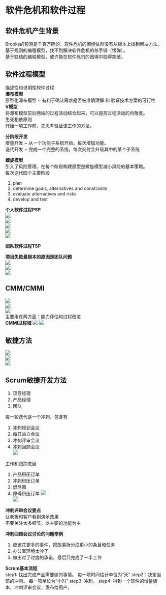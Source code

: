# 软件危机和软件过程  
## 软件危机产生背景  
Brooks的预测是千真万确的，软件危机的困境依然没有从根本上找到解决方法。  
基于规则的编程模型，找不到解决软件危机的杀手锏（银弹）。  
基于联结的编程模型，或许能在软件危机的困境中取得突破。  

## 软件过程模型  
描述性和说明性软件过程  
**瀑布模型**  
原型化瀑布模型 ~ 有利于确认需求是否被准确理解 和 验证技术方案的可行性  
**V模型**  
将瀑布模型前后两端的过程活动结合起来，可以提高过程活动的内聚度。  
生死相依原则  
开始一项工作前，先思考验证该工作的方法。  

**分阶段开发**  
增量开发 ~ 从一个功能子系统开始，每次增加功能。  
迭代开发 ~ 完成一个完整的系统，每次交付会升级其中的某个子系统  

**螺旋模型**  
引入了风险管理。在每个阶段构建原型是螺旋模型减小风险的基本策略。  
每次迭代四个主要阶段  
1. plan
2. determine goals, alternatives and constraints  
3. evaluate alternatives and risks 
4. develop and test  

**个人软件过程PSP**  
![](../../attachments/2021-07-17-15-50-06.png)  
![](../../attachments/2021-07-17-15-50-20.png)  
![](../../attachments/2021-07-17-15-50-59.png)  
![](../../attachments/2021-07-17-15-52-42.png)  
![](../../attachments/2021-07-17-15-52-59.png)  

**团队软件过程TSP**  

**项目失败最根本的原因是团队问题**  
![](../../attachments/2021-07-17-16-02-01.png)  
![](../../attachments/2021-07-17-16-02-13.png)  
![](../../attachments/2021-07-17-16-02-26.png)  

## CMM/CMMI  
![](../../attachments/2021-07-17-16-22-30.png)  
![](../../attachments/2021-07-17-16-22-41.png)  
![](../../attachments/2021-07-17-16-23-00.png)  
主要用在两方面：能力评估和过程改进  
**CMMI过程域** 
![](../../attachments/2021-07-17-16-28-48.png)
![](../../attachments/2021-07-17-16-29-21.png)  

## 敏捷方法  
![](../../attachments/2021-07-17-16-32-57.png)  
![](../../attachments/2021-07-17-16-33-38.png)  
![](../../attachments/2021-07-17-16-34-09.png) 
## Scrum敏捷开发方法 
1. 项目经理 
2. 产品经理  
3. 团队 

每一轮迭代是一个冲刺，包含有  
1. 冲刺规划会议
2. 每日站立会议
3. 冲刺评审会议
4. 冲刺回顾会议  
![](../../attachments/2021-07-17-16-39-14.png)  

工作和跟踪进展  
1. 产品积压订单
2. 冲刺积压订单 
3. 燃尽图
4. 障碍积压订单 
![](../../attachments/2021-07-17-16-41-49.png)  
![](../../attachments/2021-07-17-16-42-35.png)  

**冲刺评审会议要点**  
让老板和客户看到演示效果  
不要关注太多细节，以主要的功能为主   

**冲刺回顾会议讨论的问题举例**  
1. 应该花更多的事件，把故事拆分成更小的条目和任务  
2. 办公室环境太吵了
3. 做出过了过度的承诺，最后只完成了一半工作  

**Scrum基本流程**  
step1: 找出完成产品需要做的事情。 每一项时间估计单位为“天”
step2：决定当前的冲刺。  每一项单位为“小时”
step3: 冲刺。
step4: 得到一个软件的增量版本，冲刺评审会议，发布给用户。  
  
